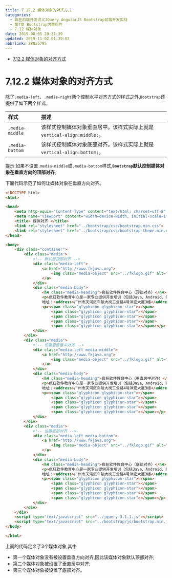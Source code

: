 ```yaml
---
title: 7.12.2 媒体对象的对齐方式
categories: 
  - 疯狂前端开发讲义JQuery AngularJS Bootstrap前端开发实战
  - 第7章 Bootstrap内置组件
  - 7.12 媒体对象
date: 2019-08-05 20:32:39
updated: 2019-11-02 01:39:02
abbrlink: 388a5795
---
```

- [7.12.2 媒体对象的对齐方式](/ReadingNotes/388a5795/#7-12-2-媒体对象的对齐方式)

<!--more-->
<script src="https://cdn.bootcss.com/jquery/3.4.0/jquery.slim.min.js"></script>
<script>$(document).ready(function () {$(".post-body > ul:nth-child(1)").hide();});</script>

<!--end-->
<!--SSTStart-->
# 7.12.2 媒体对象的对齐方式 #
除了`.media-left`、`.media-right`两个控制水平对齐方式的样式之外,`Bootstrap`还提供了如下两个样式。

|样式|描述|
|:---|:---|
|`.media-middle`|该样式控制媒体对象垂直居中。该样式实际上就是`vertical-align:middle;`。|
|`.media-bottom`|该样式控制媒体对象底部对齐。该样式实际上就是`vertical-align:bottom;`。|

提示:如果不设置`.media-middle`或`.media-bottom`样式,**`Bootstrap`默认控制媒体对象在垂直方向的顶部对齐**。

下面代码示范了如何让媒体对象在垂直方向对齐。
```html
<!DOCTYPE html>
<html>

<head>
	<meta http-equiv="Content-Type" content="text/html; charset=utf-8" />
	<meta name="viewport" content="width=device-width, initial-scale=1">
	<title> 媒体对齐 </title>
	<link rel="stylesheet" href="../bootstrap/css/bootstrap.min.css">
	<link rel="stylesheet" href="../bootstrap/css/bootstrap-theme.min.css">
</head>

<body>
	<div class="container">
		<div class="media">
			<!-- 默认是顶部对齐 -->
			<div class="media-left">
				<a href="http://www.fkjava.org">
					<img class="media-object" src="../fklogo.gif" alt="疯狂软件">
				</a>
			</div>
			<div class="media-body">
				<h4 class="media-heading">疯狂软件教育中心（顶部对齐）</h4>
				<p>疯狂软件教育中心是一家专业提供开发培训（包括Java、Android、前端、iOS等课程）的培训机构。</p>
				地址：<address>广州市天河区车陂大岗工业路4号沣宏大厦3楼</address>
				<p><span class="glyphicon glyphicon-star"></span>
					<span class="glyphicon glyphicon-star"></span>
					<span class="glyphicon glyphicon-star"></span>
					<span class="glyphicon glyphicon-star"></span>
					<span class="glyphicon glyphicon-star"></span></p>
			</div>
		</div>
		<div class="media">
			<!-- 设置垂直居中对齐 -->
			<div class="media-left media-middle">
				<a href="http://www.fkjava.org">
					<img class="media-object" src="../fklogo.gif" alt="疯狂软件">
				</a>
			</div>
			<div class="media-body">
				<h4 class="media-heading">疯狂软件教育中心（垂直居中对齐）</h4>
				<p>疯狂软件教育中心是一家专业提供开发培训（包括Java、Android、前端、iOS等课程）的培训机构。</p>
				地址：<address>广州市天河区车陂大岗工业路4号沣宏大厦3楼</address>
				<p><span class="glyphicon glyphicon-star"></span>
					<span class="glyphicon glyphicon-star"></span>
					<span class="glyphicon glyphicon-star"></span>
					<span class="glyphicon glyphicon-star"></span>
					<span class="glyphicon glyphicon-star"></span></p>
			</div>
		</div>
		<div class="media">
			<!-- 设置底部对齐 -->
			<div class="media-left media-bottom">
				<a href="http://www.fkjava.org">
					<img class="media-object" src="../fklogo.gif" alt="疯狂软件">
				</a>
			</div>
			<div class="media-body">
				<h4 class="media-heading">疯狂软件教育中心（底部对齐）</h4>
				<p>疯狂软件教育中心是一家专业提供开发培训（包括Java、Android、前端、iOS等课程）的培训机构。</p>
				地址：<address>广州市天河区车陂大岗工业路4号沣宏大厦3楼</address>
				<p><span class="glyphicon glyphicon-star"></span>
					<span class="glyphicon glyphicon-star"></span>
					<span class="glyphicon glyphicon-star"></span>
					<span class="glyphicon glyphicon-star"></span>
					<span class="glyphicon glyphicon-star"></span></p>
			</div>
		</div>
	</div>
	<script type="text/javascript" src="../jquery-3.1.1.js"></script>
	<script type="text/javascript" src="../bootstrap/js/bootstrap.min.js"></script>
</body>

</html>
```
上面的代码定义了3个媒体对象,其中
- 第一个媒体对象没有被设置垂直方向对齐,因此该媒体对象默认顶部对齐;
- 第二个媒体对象被设置了垂直居中对齐;
- 第三个媒体对象被设置了底部对齐。

<!--SSTStop-->

